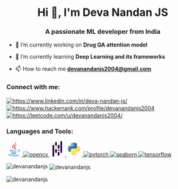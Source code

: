 <h1 align="center">Hi 👋, I'm Deva Nandan JS</h1>
<h3 align="center">A passionate ML developer from India</h3>

- 🔭 I’m currently working on **Drug QA attention model**

- 🌱 I’m currently learning **Deep Learning and its frameworks**

- 📫 How to reach me **devanandanjs2004@gmail.com**

<h3 align="left">Connect with me:</h3>
<p align="left">
<a href="https://linkedin.com/in/https://www.linkedin.com/in/deva-nandan-js/" target="blank"><img align="center" src="https://raw.githubusercontent.com/rahuldkjain/github-profile-readme-generator/master/src/images/icons/Social/linked-in-alt.svg" alt="https://www.linkedin.com/in/deva-nandan-js/" height="30" width="40" /></a>
<a href="https://www.hackerrank.com/https://www.hackerrank.com/profile/devanandanjs2004" target="blank"><img align="center" src="https://raw.githubusercontent.com/rahuldkjain/github-profile-readme-generator/master/src/images/icons/Social/hackerrank.svg" alt="https://www.hackerrank.com/profile/devanandanjs2004" height="30" width="40" /></a>
<a href="https://www.leetcode.com/https://leetcode.com/u/devanandanjs2004/" target="blank"><img align="center" src="https://raw.githubusercontent.com/rahuldkjain/github-profile-readme-generator/master/src/images/icons/Social/leet-code.svg" alt="https://leetcode.com/u/devanandanjs2004/" height="30" width="40" /></a>
</p>

<h3 align="left">Languages and Tools:</h3>
<p align="left"> <a href="https://www.java.com" target="_blank" rel="noreferrer"> <img src="https://raw.githubusercontent.com/devicons/devicon/master/icons/java/java-original.svg" alt="java" width="40" height="40"/> </a> <a href="https://opencv.org/" target="_blank" rel="noreferrer"> <img src="https://www.vectorlogo.zone/logos/opencv/opencv-icon.svg" alt="opencv" width="40" height="40"/> </a> <a href="https://pandas.pydata.org/" target="_blank" rel="noreferrer"> <img src="https://raw.githubusercontent.com/devicons/devicon/2ae2a900d2f041da66e950e4d48052658d850630/icons/pandas/pandas-original.svg" alt="pandas" width="40" height="40"/> </a> <a href="https://www.python.org" target="_blank" rel="noreferrer"> <img src="https://raw.githubusercontent.com/devicons/devicon/master/icons/python/python-original.svg" alt="python" width="40" height="40"/> </a> <a href="https://pytorch.org/" target="_blank" rel="noreferrer"> <img src="https://www.vectorlogo.zone/logos/pytorch/pytorch-icon.svg" alt="pytorch" width="40" height="40"/> </a> <a href="https://seaborn.pydata.org/" target="_blank" rel="noreferrer"> <img src="https://seaborn.pydata.org/_images/logo-mark-lightbg.svg" alt="seaborn" width="40" height="40"/> </a> <a href="https://www.tensorflow.org" target="_blank" rel="noreferrer"> <img src="https://www.vectorlogo.zone/logos/tensorflow/tensorflow-icon.svg" alt="tensorflow" width="40" height="40"/> </a> </p>

<p><img align="left" src="https://github-readme-stats.vercel.app/api/top-langs?username=devanandanjs&show_icons=true&locale=en&layout=compact" alt="devanandanjs" /></p>

<p>&nbsp;<img align="center" src="https://github-readme-stats.vercel.app/api?username=devanandanjs&show_icons=true&locale=en" alt="devanandanjs" /></p>

<p><img align="center" src="https://github-readme-streak-stats.herokuapp.com/?user=devanandanjs&" alt="devanandanjs" /></p>
